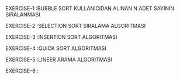 EXERCISE-1   :BUBBLE SORT KULLANICIDAN ALINAN N ADET SAYININ SIRALANMASI

EXERCISE-2   :SELECTION SORT SIRALAMA ALGORITMASI


EXERCISE-3   :INSERTION SORT ALGORITMASI

EXERCISE-4   :QUICK SORT ALGORITMASI

EXERCISE-5   :LINEER ARAMA ALGORITMASI

EXERCISE-6   :

